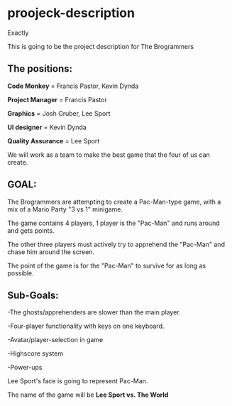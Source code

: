 proojeck-description
====================

Exactly

This is going to be the project description for The Brogrammers

The positions:
--------------------

**Code Monkey** = Francis Pastor, Kevin Dynda

**Project Manager** = Francis Pastor

**Graphics** =  Josh Gruber, Lee Sport

**UI designer** = Kevin Dynda

**Quality Assurance** = Lee Sport

We will work as a team to make the best game that the four of us can create.

GOAL:
--------------------

The Brogrammers are attempting to create a Pac-Man-type game, with a mix of a Mario Party "3 vs 1" minigame.

The game contains 4 players, 1 player is the "Pac-Man" and runs around and gets points. 

The other three players must actively try to apprehend the "Pac-Man" and chase him around the screen.

The point of the game is for the "Pac-Man" to survive for as long as possible.

Sub-Goals:
--------------------

-The ghosts/apprehenders are slower than the main player.

-Four-player functionality with keys on one keyboard.

-Avatar/player-selection in game

-Highscore system

-Power-ups

Lee Sport's face is going to represent Pac-Man.

The name of the game will be **Lee Sport vs. The World**



